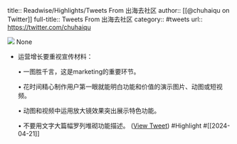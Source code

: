 title:: Readwise/Highlights/Tweets From 出海去社区
author:: [[@chuhaiqu on Twitter]]
full-title:: Tweets From 出海去社区
category:: #tweets
url:: https://twitter.com/chuhaiqu

![](https://pbs.twimg.com/profile_images/1768344720919691265/UjNCSoHL.jpg)
None
- 运营增长要重视宣传材料：
  
  • 一图胜千言，这是marketing的重要环节。
  
  • 花时间精心制作用户第一眼就能明白功能和价值的演示图片、动图或短视频。
  
  • 动图和视频中运用放大镜效果突出展示特色功能。
  
  • 不要用文字大篇幅罗列堆砌功能描述。 ([View Tweet](https://twitter.com/chuhaiqu/status/1781835255961592162)) #Highlight #[[2024-04-21]]